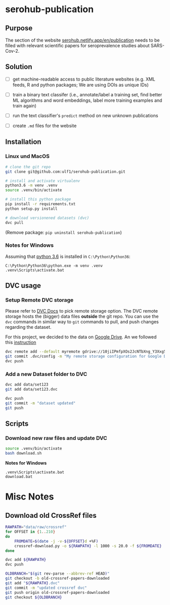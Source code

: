 # serohub-publication

## Purpose
The section of the website [serohub.netlify.app/en/publication](https://serohub.netlify.app/en/publication/) needs to be filled with relevant scientific papers for seroprevalence studies about SARS-Cov-2. 

## Solution
- [ ] get machine-readable access to public literature websites (e.g. XML feeds, R and python packages; We are using DOIs as unique IDs)
- [ ] train a binary text classifer (i.e., annotate/label a training set, find better ML algorithms and word embeddings, label more training examples and train again)
- [ ] run the text classifier's `predict` method on new unknown publications 
- [ ] create `.md` files for the website


## Installation

### Linux und MacOS

```bash
# clone the git repo
git clone git@github.com:ulf1/serohub-publication.git

# install and activate virtualenv
python3.6 -m venv .venv
source .venv/bin/activate

# install this python package
pip install -r requirements.txt
python setup.py install

# download versionened datasets (dvc)
dvc pull
```

(Remove package: `pip uninstall serohub-publication`)

### Notes for Windows
Assuming that [python 3.6](https://www.python.org/downloads/windows/) is installed in `C:\Python\Python36`:

```
C:\Python\Python36\python.exe -m venv .venv
.venv\Scripts\activate.bat
```


## DVC usage

### Setup Remote DVC storage
Please refer to [DVC Docs](https://dvc.org/doc/command-reference/remote/add#supported-storage-types) to pick remote storage option.
The DVC remote storage hosts the (bigger) data files **outside** the git repo. You can use the `dvc` commands in similar way to `git` commands to pull, and push changes regarding the dataset.

For this project, we decided to the data on [Google Drive](https://drive.google.com/drive/folders/10jiIPmfpXOs2JcNTbXng_Y3Xxg59qJyl). 
An we followed this [instruction](https://dvc.org/doc/user-guide/setup-google-drive-remote)


```bash
dvc remote add --default myremote gdrive://10jiIPmfpXOs2JcNTbXng_Y3Xxg59qJyl
git commit .dvc/config -m "My remote storage configuration for Google Drive"
dvc push
```

### Add a new Dataset folder to DVC

```bash
dvc add data/set123
git add data/set123.dvc

dvc push
git commit -m "dataset updated"
git push
```

## Scripts

### Download new raw files and update DVC
```bash
source .venv/bin/activate
bash download.sh
```

**Notes for Windows**

```
.venv\Scripts\activate.bat
download.bat
```

# Misc Notes

## Download old CrossRef files

```bash
RAWPATH="data/raw/crossref"
for OFFSET in {1..210}
do
    FROMDATE=$(date -j -v-${OFFSET}d +%F)
    crossref-download.py -o ${RAWPATH} -l 1000 -s 20.0 -f ${FROMDATE}
done

dvc add ${RAWPATH}
dvc push

OLDBRANCH="$(git rev-parse --abbrev-ref HEAD)"
git checkout -b old-crossref-papers-downloaded
git add "${RAWPATH}.dvc"
git commit -m "updated crossref dvc"
git push origin old-crossref-papers-downloaded
git checkout ${OLDBRANCH}
```
